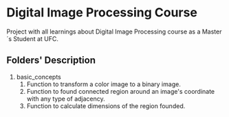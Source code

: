 # Digital Image Processing Course

Project with all learnings about Digital Image Processing course as a Master´s Student at UFC.

## Folders' Description

1. basic_concepts
   1. Function to transform a color image to a binary image. 
   1. Function to found connected region around an image's coordinate with any type of adjacency.
   1. Function to calculate dimensions of the region founded.
